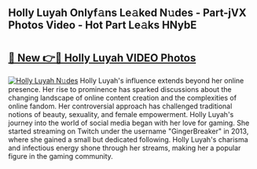 ## Holly Luyah Onlyf𝚊ns Le𝚊ked N𝚞des - Part-jVX Photos Video - Hot Part Le𝚊ks HNybE

# <h2><a href="http://ab76573.deff.icu/?id=Holly+Luyah">🔗 New 👉🔴 Holly Luyah VIDEO Photos</a></h2>

[![Holly Luyah N𝚞des](https://i.imgur.com/rIISA9y.gif)](http://ab76573.deff.icu/?id=Holly+Luyah)
Holly Luyah's influence extends beyond her online presence. Her rise to prominence has sparked discussions about the changing landscape of online content creation and the complexities of online fandom. Her controversial approach has challenged traditional notions of beauty, sexuality, and female empowerment. Holly Luyah's journey into the world of social media began with her love for gaming. She started streaming on Twitch under the username "GingerBreaker" in 2013, where she gained a small but dedicated following. Holly Luyah's charisma and infectious energy shone through her streams, making her a popular figure in the gaming community.
